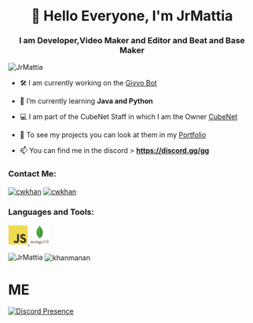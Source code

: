 <h1 align="center">👋 Hello Everyone, I'm JrMattia</h1>
<h3 align="center">I am Developer,Video Maker and Editor and Beat and Base Maker</h3>

<p align="left"> <img src="https://komarev.com/ghpvc/?username=JrMattia&label=Profile%20views&color=0e75b6&style=flat" alt="JrMattia" /> </p>

- 🛠️ I am currently working on the [Givvo Bot](https://givvo.com)

- 📖 I’m currently learning **Java and Python**

- 💻 I am part of the CubeNet Staff in which I am the Owner [CubeNet](https://cubenet.com)

- 🧨 To see my projects you can look at them in my [Portfolio](https://jrmattia.tk)

- 📫 You can find me in the discord > **https://discord.gg/gg**


<h3 align="left">Contact Me:</h3>
<p align="left">
<a href="https://www.youtube.com/c/jrmattia" target="blank"><img align="center" src="https://raw.githubusercontent.com/rahuldkjain/github-profile-readme-generator/master/src/images/icons/Social/youtube.svg" alt="cwkhan" height="30" width="40" /></a>
<a href="https://discord.gg/jrmattia" target="blank"><img align="center" src="https://raw.githubusercontent.com/rahuldkjain/github-profile-readme-generator/master/src/images/icons/Social/discord.svg" alt="cwkhan" height="30" width="40" /></a>
</p>

<h3 align="left">Languages and Tools:</h3>
<p align="left"> 
 <a href="https://developer.mozilla.org/en-US/docs/Web/JavaScript" target="_blank"> <img src="https://raw.githubusercontent.com/devicons/devicon/master/icons/javascript/javascript-original.svg" alt="javascript" width="40" height="40"/> </a> <a href="https://www.mongodb.com/" target="_blank"> <img src="https://raw.githubusercontent.com/devicons/devicon/master/icons/mongodb/mongodb-original-wordmark.svg" alt="mongodb" width="40" height="40"/> </a> </p>

<p><img align="left" src="https://github-readme-stats.vercel.app/api/top-langs?username=JrMattia&show_icons=true&locale=en&layout=compact" alt="JrMattia" /></p>

<p>&nbsp;<img align="center" src="https://github-readme-stats.vercel.app/api?username=JrMattia&show_icons=true&locale=en" alt="khanmanan" /></p>

# ME

[![Discord Presence](https://lanyard.cnrad.dev/api/698945624258773023)](https://discord.com/users/698945624258773023)
